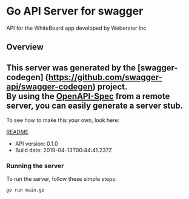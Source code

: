 # Go API Server for swagger

API for the WhiteBoard app developed by Weberster Inc

## Overview
This server was generated by the [swagger-codegen]
(https://github.com/swagger-api/swagger-codegen) project.  
By using the [OpenAPI-Spec](https://github.com/OAI/OpenAPI-Specification) from a remote server, you can easily generate a server stub.  
-

To see how to make this your own, look here:

[README](https://github.com/swagger-api/swagger-codegen/blob/master/README.md)

- API version: 0.1.0
- Build date: 2019-04-13T00:44:41.237Z


### Running the server
To run the server, follow these simple steps:

```
go run main.go
```

